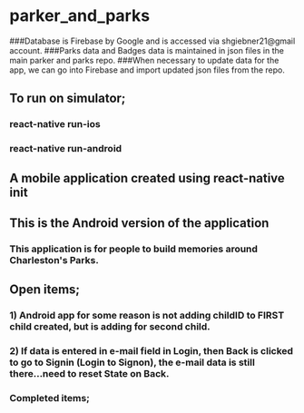 # parker_and_parks


###Database is Firebase by Google and is accessed via shgiebner21@gmail account.
###Parks data and Badges data is maintained in json files in the main parker and parks repo.
###When necessary to update data for the app, we can go into Firebase and import updated json files from the repo.


## To run on simulator;
### react-native run-ios
### react-native run-android


## A mobile application created using react-native init
## This is the Android version of the application

### This application is for people to build memories around Charleston's Parks.  


## Open items;

### 1) Android app for some reason is not adding childID to FIRST child created, but is adding for second child.
### 2) If data is entered in e-mail field in Login, then Back is clicked to go to Signin (Login to Signon), the e-mail data is still there...need to reset State on Back.


### Completed items;
